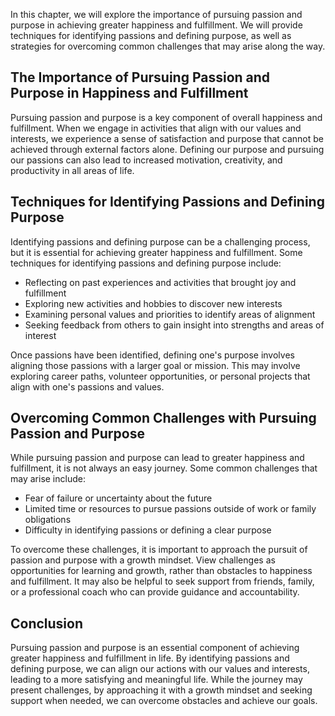 
In this chapter, we will explore the importance of pursuing passion and purpose in achieving greater happiness and fulfillment. We will provide techniques for identifying passions and defining purpose, as well as strategies for overcoming common challenges that may arise along the way.

The Importance of Pursuing Passion and Purpose in Happiness and Fulfillment
---------------------------------------------------------------------------

Pursuing passion and purpose is a key component of overall happiness and fulfillment. When we engage in activities that align with our values and interests, we experience a sense of satisfaction and purpose that cannot be achieved through external factors alone. Defining our purpose and pursuing our passions can also lead to increased motivation, creativity, and productivity in all areas of life.

Techniques for Identifying Passions and Defining Purpose
--------------------------------------------------------

Identifying passions and defining purpose can be a challenging process, but it is essential for achieving greater happiness and fulfillment. Some techniques for identifying passions and defining purpose include:

* Reflecting on past experiences and activities that brought joy and fulfillment
* Exploring new activities and hobbies to discover new interests
* Examining personal values and priorities to identify areas of alignment
* Seeking feedback from others to gain insight into strengths and areas of interest

Once passions have been identified, defining one's purpose involves aligning those passions with a larger goal or mission. This may involve exploring career paths, volunteer opportunities, or personal projects that align with one's passions and values.

Overcoming Common Challenges with Pursuing Passion and Purpose
--------------------------------------------------------------

While pursuing passion and purpose can lead to greater happiness and fulfillment, it is not always an easy journey. Some common challenges that may arise include:

* Fear of failure or uncertainty about the future
* Limited time or resources to pursue passions outside of work or family obligations
* Difficulty in identifying passions or defining a clear purpose

To overcome these challenges, it is important to approach the pursuit of passion and purpose with a growth mindset. View challenges as opportunities for learning and growth, rather than obstacles to happiness and fulfillment. It may also be helpful to seek support from friends, family, or a professional coach who can provide guidance and accountability.

Conclusion
----------

Pursuing passion and purpose is an essential component of achieving greater happiness and fulfillment in life. By identifying passions and defining purpose, we can align our actions with our values and interests, leading to a more satisfying and meaningful life. While the journey may present challenges, by approaching it with a growth mindset and seeking support when needed, we can overcome obstacles and achieve our goals.
